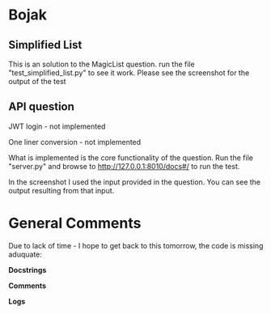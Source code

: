 # Bojak

## Simplified List
This is an solution to the MagicList question. run the file "test_simplified_list.py" to see it work.
Please see the screenshot for the output of the test

## API question
JWT login - not implemented 

One liner conversion - not implemented

What is implemented is the core functionality of the question. Run the file "server.py" and browse to http://127.0.0.1:8010/docs#/ to run the test.

In the screenshot I used the input provided in the question. You can see the output resulting from that input.

# General Comments
Due to lack of time - I hope to get back to this tomorrow, the code is missing aduquate:

<b>Docstrings</b>

<b>Comments</b>

<b>Logs</b>
